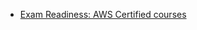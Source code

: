 * [Exam Readiness: AWS Certified courses](https://aws.amazon.com/about-aws/whats-new/2019/05/announcing-new-and-updated-exam-readiness-courses-for-aws-certifications/)
